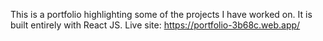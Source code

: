 This is a portfolio highlighting some of the projects I have worked on.
It is built entirely with React JS.
Live site: https://portfolio-3b68c.web.app/
